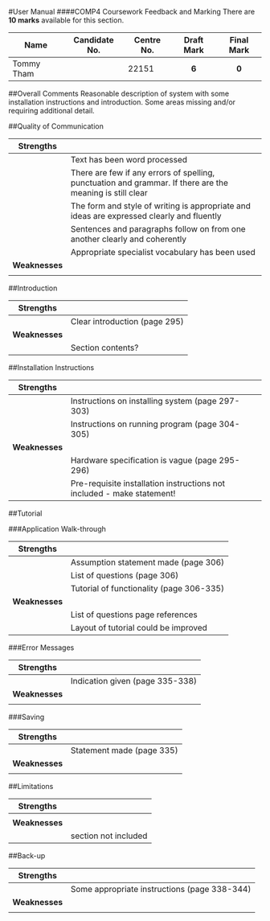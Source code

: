 #User Manual
####COMP4 Coursework Feedback and Marking
There are **10 marks** available for this section.

|Name|Candidate No.|Centre No.|Draft Mark|Final Mark|
|-|-|-|:-:|:-:|
|Tommy Tham| |22151|**6**|**0**|

##Overall Comments
Reasonable description of system with some installation instructions and introduction. Some areas missing and/or requiring additional detail.

##Quality of Communication

|**Strengths**||
|-|-|
||Text has been word processed|
||There are few if any errors of spelling, punctuation and grammar. If there are the meaning is still clear|
||The form and style of writing is appropriate and ideas are expressed clearly and fluently|
||Sentences and paragraphs follow on from one another clearly and coherently|
||Appropriate specialist vocabulary has been used|
|**Weaknesses**||
|| |

##Introduction

|**Strengths**||
|-|-|
||Clear introduction (page 295)|
|**Weaknesses**||
||Section contents?|

##Installation Instructions

|**Strengths**||
|-|-|
||Instructions on installing system (page 297-303)|
||Instructions on running program (page 304-305)|
|**Weaknesses**||
||Hardware specification is vague (page 295-296)|
||Pre-requisite installation instructions not included - make statement!|


##Tutorial

###Application Walk-through

|**Strengths**||
|-|-|
||Assumption statement made (page 306)|
||List of questions (page 306)|
||Tutorial of functionality (page 306-335)|
|**Weaknesses**||
||List of questions page references|
||Layout of tutorial could be improved|

###Error Messages

|**Strengths**||
|-|-|
||Indication given (page 335-338)|
|**Weaknesses**||
|| |

###Saving

|**Strengths**||
|-|-|
||Statement made (page 335)|
|**Weaknesses**||
|| |

##Limitations

|**Strengths**||
|-|-|
|| |
|**Weaknesses**||
||section not included|

##Back-up

|**Strengths**||
|-|-|
||Some appropriate instructions (page 338-344)|
|**Weaknesses**||
|| |